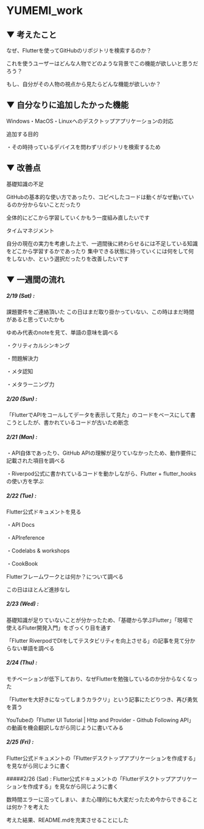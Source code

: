 # YUMEMI_work

## ▼ 考えたこと
なぜ、Flutterを使ってGitHubのリポジトリを検索するのか？

これを使うユーザーはどんな人物でどのような背景でこの機能が欲しいと思うだろう？

もし、自分がその人物の視点から見たらどんな機能が欲しいか？

## ▼ 自分なりに追加したかった機能
Windows・MacOS・Linuxへのデスクトップアプリケーションの対応

追加する目的

・その時持っているデバイスを問わずリポジトリを検索するため

## ▼ 改善点
基礎知識の不足

GitHubの基本的な使い方であったり、コピペしたコードは動くがなぜ動いているのか分からないことだったり

全体的にどこから学習していくかもう一度組み直したいです

タイムマネジメント

自分の現在の実力を考慮した上で、一週間後に終わらせるには不足している知識をどこから学習するかであったり
集中できる状態に持っていくには何をして何をしないか、という選択だったりを改善したいです

## ▼ 一週間の流れ

##### 2/19 (Sat) :

課題要件をご連絡頂いた
この日はまだ取り掛かっていない、この時はまだ時間があると思っていたかも

ゆめみ代表のnoteを見て、単語の意味を調べる

・クリティカルシンキング

・問題解決力

・メタ認知

・メタラーニング力

##### 2/20 (Sun) :
「FlutterでAPIをコールしてデータを表示して見た」のコードをベースにして書こうとしたが、書かれているコードが古いため断念

##### 2/21 (Man) :
・API自体であったり、GitHub APIの理解が足りていなかったため、動作要件に記載された項目を調べる

・Riverpod公式に書かれているコードを動かしながら、Flutter + flutter_hooksの使い方を学ぶ

##### 2/22 (Tue) :
Flutter公式ドキュメントを見る

・API Docs

・APIreference

・Codelabs & workshops

・CookBook

Flutterフレームワークとは何か？について調べる

この日はほとんど進捗なし

##### 2/23 (Wed) :
基礎知識が足りていないことが分かったため、「基礎から学ぶFlutter」「現場で使えるFluter開発入門」をざっくり目を通す

「Flutter RiverpodでDIをしてテスタビリティを向上させる」の記事を見て分からない単語を調べる

##### 2/24 (Thu) :
モチベーションが低下しており、なぜFlutterを勉強しているのか分からなくなった

「Flutterを大好きになってしまうカラクリ」という記事にたどりつき、再び勇気を貰う

YouTubeの「Flutter UI Tutorial | Http and Provider - Github Following API」の動画を機会翻訳しながら同じように書いてみる

##### 2/25 (Fri) :
Flutter公式ドキュメントの「Flutterデスクトップアプリケーションを作成する」を見ながら同じように書く

#####2/26 (Sat) :
Flutter公式ドキュメントの「Flutterデスクトップアプリケーションを作成する」を見ながら同じように書く

数時間エラーに沼ってしまい、また心理的にも大変だったため今からできることは何か？を考えた

考えた結果、README.mdを充実させることにした
